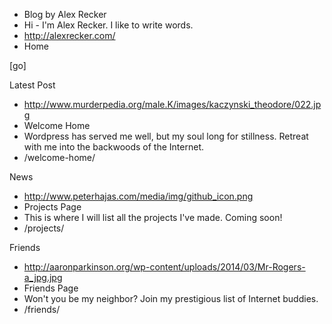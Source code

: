 * Blog by Alex Recker
* Hi - I'm Alex Recker.  I like to write words.
* http://alexrecker.com/
* Home

[go]

Latest Post

* http://www.murderpedia.org/male.K/images/kaczynski_theodore/022.jpg
* Welcome Home
* Wordpress has served me well, but my soul long for stillness.  Retreat with me into the backwoods of the Internet.
* /welcome-home/

News

* http://www.peterhajas.com/media/img/github_icon.png
* Projects Page
* This is where I will list all the projects I've made.  Coming soon!
* /projects/

Friends

* http://aaronparkinson.org/wp-content/uploads/2014/03/Mr-Rogers-a_jpg.jpg
* Friends Page
* Won't you be my neighbor?  Join my prestigious list of Internet buddies.
* /friends/